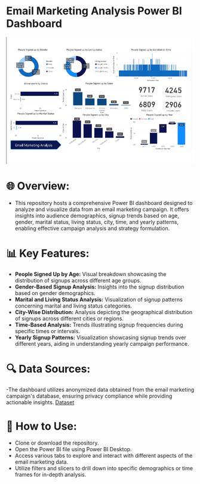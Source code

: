 # Email Marketing Analysis Power BI Dashboard

![Final_report](Email_Marketing_final_report.png)


# 🌐 Overview:
- This repository hosts a comprehensive Power BI dashboard designed to analyze and visualize data from an email marketing campaign. It offers insights into audience demographics, signup trends based on age, gender, marital status, living status, city, time, and yearly patterns, enabling effective campaign analysis and strategy formulation.

# 📊 Key Features:

- **People Signed Up by Age:** Visual breakdown showcasing the distribution of signups across different age groups.
- **Gender-Based Signup Analysis:** Insights into the signup distribution based on gender demographics.
- **Marital and Living Status Analysis:** Visualization of signup patterns concerning marital and living status categories.
- **City-Wise Distribution:** Analysis depicting the geographical distribution of signups across different cities or regions.
- **Time-Based Analysis:** Trends illustrating signup frequencies during specific times or intervals.
- **Yearly Signup Patterns:** Visualization showcasing signup trends over different years, aiding in understanding yearly campaign performance.

# 🔍 Data Sources:
-The dashboard utilizes anonymized data obtained from the email marketing campaign's database, ensuring privacy compliance while providing actionable insights.
[Dataset](Email_Marketing_Analysis.xlsx)

# 🚀 How to Use:

- Clone or download the repository.
- Open the Power BI file using Power BI Desktop.
- Access various tabs to explore and interact with different aspects of the email marketing data.
- Utilize filters and slicers to drill down into specific demographics or time frames for in-depth analysis.
